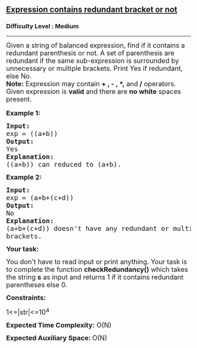 <h2><a href="https://practice.geeksforgeeks.org/problems/e015cb4d3f354b035d9665e7c8a54a7aefb1901b/0">Expression contains redundant bracket or not</a></h2><h3>Difficulty Level : Medium</h3><hr><div class="problems_problem_content__Xm_eO"><p><span style="font-size:18px">Given a string of balanced expression, find if it contains a redundant parenthesis or not. A set of parenthesis are redundant if the same sub-expression is surrounded by unnecessary or multiple brackets. Print Yes if redundant, else No.<br>
<strong>Note:</strong>&nbsp;Expression may contain <strong>+ , - ,&nbsp;*,</strong> and<strong> /</strong> operators. Given expression is&nbsp;<strong>valid</strong>&nbsp;and there are&nbsp;<strong>no white</strong>&nbsp;spaces present.</span><br>
<br>
<span style="font-size:18px"><strong>Example 1:</strong></span></p>

<pre><span style="font-size:18px"><strong>Input:
</strong>exp = ((a+b))</span><span style="font-size:18px">
<strong>Output:
</strong>Yes
<strong>Explanation:</strong>
((a+b)) can reduced to (a+b).
</span></pre>

<p><span style="font-size:18px"><strong>Example 2:</strong></span></p>

<pre><span style="font-size:18px"><strong>Input:</strong>
exp = (a+b+(c+d))</span><span style="font-size:18px">
<strong>Output:</strong>
No
<strong>Explanation:</strong>
(a+b+(c+d)) doesn't have any redundant or multiple
brackets.</span></pre>

<p><span style="font-size:18px"><strong>Your task:</strong></span></p>

<p><span style="font-size:18px">You don't have to read input or print anything. Your task is to complete the function <strong>checkRedundancy</strong></span><span style="font-size:18px"><strong>()</strong> which takes the string <strong>s</strong> as input and returns 1 if&nbsp;it contains redundant parentheses else 0.</span></p>

<p><span style="font-size:18px"><strong>Constraints:</strong></span></p>

<p><span style="font-size:18px">1&lt;=|str|&lt;=10<sup>4</sup></span></p>

<p><span style="font-size:18px"><strong>Expected Time Complexity:</strong>&nbsp;O(N)</span></p>

<p><span style="font-size:18px"><strong>Expected Auxiliary Space:&nbsp;</strong>O(N)</span></p>
</div>